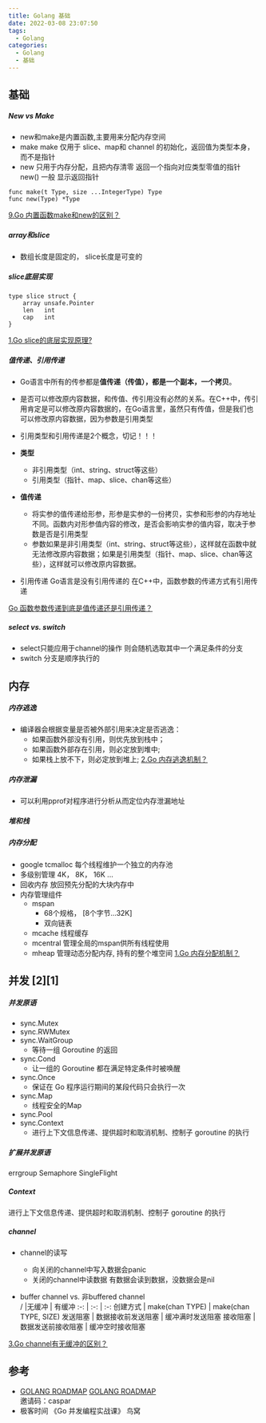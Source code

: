 ```yaml
---
title: Golang 基础
date: 2022-03-08 23:07:50
tags:
  - Golang
categories:
  - Golang
  - 基础
---
```


<p></p>
<!-- more -->

## 基础
##### New vs Make
+ new和make是内置函数,主要用来分配内存空间
+ make
  make 仅用于 slice、map和 channel 的初始化，返回值为类型本身，而不是指针
+ new 
    只用于内存分配，且把内存清零
    返回一个指向对应类型零值的指针
    new() 一般 显示返回指针

``` golang
func make(t Type, size ...IntegerType) Type
func new(Type) *Type
```    
[9.Go 内置函数make和new的区别？](https://www.golangroadmap.com/class/gointerview/1-9.html)

##### array和slice
+ 数组长度是固定的， slice长度是可变的 
  
##### slice底层实现

``` golang
type slice struct {
    array unsafe.Pointer
    len   int
    cap   int
}
```    

[1.Go slice的底层实现原理?](https://www.golangroadmap.com/class/gointerview/2-1.html)

##### 值传递、引用传递
+ Go语言中所有的传参都是**值传递（传值），都是一个副本，一个拷贝**。
+ 是否可以修改原内容数据，和传值、传引用没有必然的关系。在C++中，传引用肯定是可以修改原内容数据的，在Go语言里，虽然只有传值，但是我们也可以修改原内容数据，因为参数是引用类型
+ 引用类型和引用传递是2个概念，切记！！！

+ **类型**
  + 非引用类型（int、string、struct等这些）
  + 引用类型（指针、map、slice、chan等这些）

+ **值传递**
  - 将实参的值传递给形参，形参是实参的一份拷贝，实参和形参的内存地址不同。函数内对形参值内容的修改，是否会影响实参的值内容，取决于参数是否是引用类型
  - 参数如果是非引用类型（int、string、struct等这些），这样就在函数中就无法修改原内容数据；如果是引用类型（指针、map、slice、chan等这些），这样就可以修改原内容数据。  
+ 引用传递
  Go语言是没有引用传递的 
  在C++中，函数参数的传递方式有引用传递

[Go 函数参数传递到底是值传递还是引用传递？](https://www.golangroadmap.com/class/gointerview/1-7.html)  

##### select vs. switch  
+ select只能应用于channel的操作
  则会随机选取其中一个满足条件的分支
+ switch 分支是顺序执行的

## 内存 
##### 内存逃逸
+ 编译器会根据变量是否被外部引用来决定是否逃逸：
    - 如果函数外部没有引用，则优先放到栈中；
    - 如果函数外部存在引用，则必定放到堆中;
    - 如果栈上放不下，则必定放到堆上;
[2.Go 内存逃逸机制？](https://www.golangroadmap.com/class/gointerview/8-2.html#%E6%A6%82%E5%BF%B5)

##### 内存泄漏
+ 可以利用pprof对程序进行分析从而定位内存泄漏地址

##### 堆和栈

##### 内存分配
+ google tcmalloc
  每个线程维护一个独立的内存池
+ 多级别管理
  4K， 8K， 16K ...
+ 回收内存
  放回预先分配的大块内存中
+ 内存管理组件
  - mspan
    - 68个规格， [8个字节...32K]
    - 双向链表
  - mcache
    线程缓存 
  - mcentral
    管理全局的mspan供所有线程使用
  - mheap
    管理动态分配内存, 持有的整个堆空间
[1.Go 内存分配机制？](https://www.golangroadmap.com/class/gointerview/8-1.html#%E8%AE%BE%E8%AE%A1%E6%80%9D%E6%83%B3)  

## 并发 [2][1]
##### 并发原语
+ sync.Mutex
+ sync.RWMutex
+ sync.WaitGroup
  - 等待一组 Goroutine 的返回
+ sync.Cond
  - 让一组的 Goroutine 都在满足特定条件时被唤醒
+ sync.Once
  - 保证在 Go 程序运行期间的某段代码只会执行一次
+ sync.Map  
  - 线程安全的Map
+ sync.Pool
+ sync.Context
  - 进行上下文信息传递、提供超时和取消机制、控制子 goroutine 的执行

##### 扩展并发原语 
errgroup 
Semaphore
SingleFlight

##### Context
进行上下文信息传递、提供超时和取消机制、控制子 goroutine 的执行

##### channel
+ channel的读写
  + 向关闭的channel中写入数据会panic
  + 关闭的channel中读数据
    有数据会读到数据，没数据会是nil  

+ buffer channel vs. 非buffered channel  
/   |无缓冲 |	有缓冲
:-: |  :-: | :-:
创建方式 | make(chan TYPE) |	make(chan TYPE, SIZE)
发送阻塞 |	数据接收前发送阻塞 |	缓冲满时发送阻塞
接收阻塞 | 	数据发送前接收阻塞 |	缓冲空时接收阻塞 

[3.Go channel有无缓冲的区别？](https://www.golangroadmap.com/class/gointerview/4-3.html)  

## 参考
+ [GOLANG ROADMAP](https://www.golangroadmap.com/class/gointerview/)
  [GOLANG ROADMAP](https://www.golangroadmap.com/)  
  邀请码：caspar 
+ 极客时间 《Go 并发编程实战课》  鸟窝





